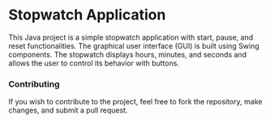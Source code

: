 # Stopwatch Application
This Java project is a simple stopwatch application with start, pause, and reset functionalities. The graphical user interface (GUI) is built using Swing components. The stopwatch displays hours, minutes, and seconds and allows the user to control its behavior with buttons.

### Contributing
If you wish to contribute to the project, feel free to fork the repository, make changes, and submit a pull request.
